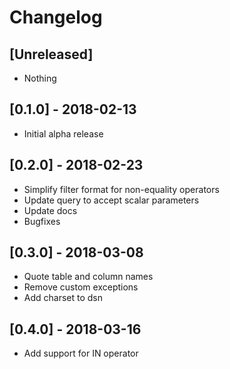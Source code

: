 # Changelog

## [Unreleased]
- Nothing

## [0.1.0] - 2018-02-13
- Initial alpha release

## [0.2.0] - 2018-02-23
- Simplify filter format for non-equality operators
- Update query to accept scalar parameters 
- Update docs
- Bugfixes

## [0.3.0] - 2018-03-08
- Quote table and column names
- Remove custom exceptions
- Add charset to dsn

## [0.4.0] - 2018-03-16
- Add support for IN operator
